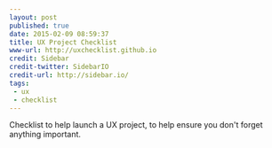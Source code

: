 ```yaml
---
layout: post
published: true
date: 2015-02-09 08:59:37
title: UX Project Checklist
www-url: http://uxchecklist.github.io
credit: Sidebar
credit-twitter: SidebarIO
credit-url: http://sidebar.io/
tags: 
 - ux
 - checklist
---
```


Checklist to help launch a UX project, to help ensure you don't forget anything important.
